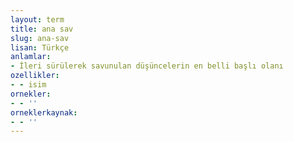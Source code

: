 ```yaml
---
layout: term
title: ana sav
slug: ana-sav
lisan: Türkçe
anlamlar:
- İleri sürülerek savunulan düşüncelerin en belli başlı olanı
ozellikler:
- - isim
ornekler:
- - ''
orneklerkaynak:
- - ''
---
```

